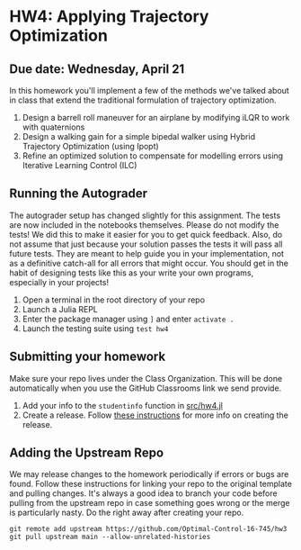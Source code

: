 
# HW4: Applying Trajectory Optimization 
## Due date: Wednesday, April 21

In this homework you'll implement a few of the methods we've talked about in class that extend the traditional formulation of trajectory optimization.
1. Design a barrell roll maneuver for an airplane by modifying iLQR to work with quaternions
2. Design a walking gain for a simple bipedal walker using Hybrid Trajectory Optimization (using Ipopt)
3. Refine an optimized solution to compensate for modelling errors using Iterative Learning Control (ILC)

## Running the Autograder
The autograder setup has changed slightly for this assignment. The tests are now included in the notebooks themselves. Please do not modify the tests! We did this to make it easier for you to 
get quick feedback. Also, do not assume that just because your solution passes the tests it will pass all future tests. They are meant to help guide you in your implementation, 
not as a definitive catch-all for all errors that might occur. You should get in the habit of designing tests like this as your write your own programs, especially in your projects!

1. Open a terminal in the root directory of your repo
2. Launch a Julia REPL
3. Enter the package manager using `]` and enter `activate .`
4. Launch the testing suite using `test hw4`

## Submitting your homework
Make sure your repo lives under the Class Organization. This will be done automatically when you use the GitHub Classrooms link we send provide.

1. Add your info to the `studentinfo` function in [src/hw4.jl](https://github.com/Optimal-Control-16-745/hw3/blob/main/src/hw4.jl)
2. Create a release. Follow [these instructions](https://github.com/Optimal-Control-16-745/JuliaIntro/blob/main/docs/Submission%20Instructions.md) for more info on creating the release.

## Adding the Upstream Repo
We may release changes to the homework periodically if errors or bugs are found. Follow these instructions for linking your repo to the original template and pulling changes. It's always a good idea to branch your code before pulling from the upstream repo in case something goes wrong or the merge is particularly nasty. Do the right away after creating your repo. 
```
git remote add upstream https://github.com/Optimal-Control-16-745/hw3
git pull upstream main --allow-unrelated-histories
```
